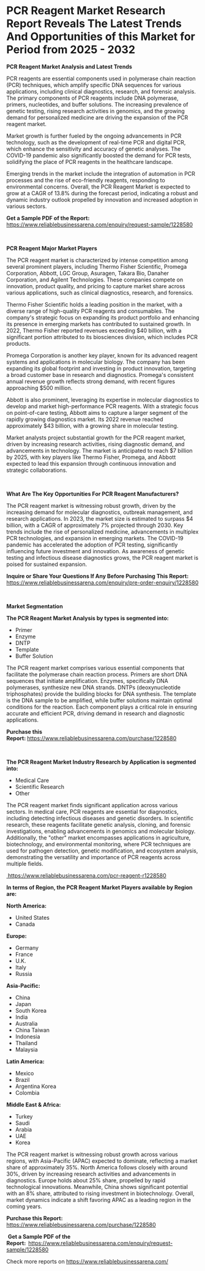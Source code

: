 <p><h1>PCR Reagent Market Research Report Reveals The Latest Trends And Opportunities of this Market for Period from 2025 - 2032</h1></p><p><strong>PCR Reagent Market Analysis and Latest Trends</strong></p>
<p><p>PCR reagents are essential components used in polymerase chain reaction (PCR) techniques, which amplify specific DNA sequences for various applications, including clinical diagnostics, research, and forensic analysis. The primary components of PCR reagents include DNA polymerase, primers, nucleotides, and buffer solutions. The increasing prevalence of genetic testing, rising research activities in genomics, and the growing demand for personalized medicine are driving the expansion of the PCR reagent market.</p><p>Market growth is further fueled by the ongoing advancements in PCR technology, such as the development of real-time PCR and digital PCR, which enhance the sensitivity and accuracy of genetic analyses. The COVID-19 pandemic also significantly boosted the demand for PCR tests, solidifying the place of PCR reagents in the healthcare landscape.</p><p>Emerging trends in the market include the integration of automation in PCR processes and the rise of eco-friendly reagents, responding to environmental concerns. Overall, the PCR Reagent Market is expected to grow at a CAGR of 13.8% during the forecast period, indicating a robust and dynamic industry outlook propelled by innovation and increased adoption in various sectors.</p></p>
<p><strong>Get a Sample PDF of the Report:&nbsp;</strong> <a href="https://www.reliablebusinessarena.com/enquiry/request-sample/1228580?utm_campaign=1902&utm_medium=2&utm_source=Github&utm_content=ia&utm_term=08032025&utm_id=pcr-reagent">https://www.reliablebusinessarena.com/enquiry/request-sample/1228580</a></p>
<p>&nbsp;</p>
<p><strong>PCR Reagent Major Market Players</strong></p>
<p><p>The PCR reagent market is characterized by intense competition among several prominent players, including Thermo Fisher Scientific, Promega Corporation, Abbott, LGC Group, Asuragen, Takara Bio, Danaher Corporation, and Agilent Technologies. These companies compete on innovation, product quality, and pricing to capture market share across various applications, such as clinical diagnostics, research, and forensics.</p><p>Thermo Fisher Scientific holds a leading position in the market, with a diverse range of high-quality PCR reagents and consumables. The company's strategic focus on expanding its product portfolio and enhancing its presence in emerging markets has contributed to sustained growth. In 2022, Thermo Fisher reported revenues exceeding $40 billion, with a significant portion attributed to its biosciences division, which includes PCR products.</p><p>Promega Corporation is another key player, known for its advanced reagent systems and applications in molecular biology. The company has been expanding its global footprint and investing in product innovation, targeting a broad customer base in research and diagnostics. Promega's consistent annual revenue growth reflects strong demand, with recent figures approaching $500 million.</p><p>Abbott is also prominent, leveraging its expertise in molecular diagnostics to develop and market high-performance PCR reagents. With a strategic focus on point-of-care testing, Abbott aims to capture a larger segment of the rapidly growing diagnostics market. Its 2022 revenue reached approximately $43 billion, with a growing share in molecular testing.</p><p>Market analysts project substantial growth for the PCR reagent market, driven by increasing research activities, rising diagnostic demand, and advancements in technology. The market is anticipated to reach $7 billion by 2025, with key players like Thermo Fisher, Promega, and Abbott expected to lead this expansion through continuous innovation and strategic collaborations.</p></p>
<p>&nbsp;</p>
<p><strong>What Are The Key Opportunities For PCR Reagent Manufacturers?</strong></p>
<p><p>The PCR reagent market is witnessing robust growth, driven by the increasing demand for molecular diagnostics, outbreak management, and research applications. In 2023, the market size is estimated to surpass $4 billion, with a CAGR of approximately 7% projected through 2030. Key trends include the rise of personalized medicine, advancements in multiplex PCR technologies, and expansion in emerging markets. The COVID-19 pandemic has accelerated the adoption of PCR testing, significantly influencing future investment and innovation. As awareness of genetic testing and infectious disease diagnostics grows, the PCR reagent market is poised for sustained expansion.</p></p>
<p><strong>Inquire or Share Your Questions If Any Before Purchasing This Report:</strong> <a href="https://www.reliablebusinessarena.com/enquiry/pre-order-enquiry/1228580?utm_campaign=1902&utm_medium=2&utm_source=Github&utm_content=ia&utm_term=08032025&utm_id=pcr-reagent">https://www.reliablebusinessarena.com/enquiry/pre-order-enquiry/1228580</a></p>
<p>&nbsp;</p>
<p><strong>Market Segmentation</strong></p>
<p><strong>The PCR Reagent Market Analysis by types is segmented into:</strong></p>
<p><ul><li>Primer</li><li>Enzyme</li><li>DNTP</li><li>Template</li><li>Buffer Solution</li></ul></p>
<p><p>The PCR reagent market comprises various essential components that facilitate the polymerase chain reaction process. Primers are short DNA sequences that initiate amplification. Enzymes, specifically DNA polymerases, synthesize new DNA strands. DNTPs (deoxynucleotide triphosphates) provide the building blocks for DNA synthesis. The template is the DNA sample to be amplified, while buffer solutions maintain optimal conditions for the reaction. Each component plays a critical role in ensuring accurate and efficient PCR, driving demand in research and diagnostic applications.</p></p>
<p><strong>Purchase this Report:&nbsp;</strong><a href="https://www.reliablebusinessarena.com/purchase/1228580?utm_campaign=1902&utm_medium=2&utm_source=Github&utm_content=ia&utm_term=08032025&utm_id=pcr-reagent">https://www.reliablebusinessarena.com/purchase/1228580</a></p>
<p>&nbsp;</p>
<p><strong>The PCR Reagent Market Industry Research by Application is segmented into:</strong></p>
<p><ul><li>Medical Care</li><li>Scientific Research</li><li>Other</li></ul></p>
<p><p>The PCR reagent market finds significant application across various sectors. In medical care, PCR reagents are essential for diagnostics, including detecting infectious diseases and genetic disorders. In scientific research, these reagents facilitate genetic analysis, cloning, and forensic investigations, enabling advancements in genomics and molecular biology. Additionally, the "other" market encompasses applications in agriculture, biotechnology, and environmental monitoring, where PCR techniques are used for pathogen detection, genetic modification, and ecosystem analysis, demonstrating the versatility and importance of PCR reagents across multiple fields.</p></p>
<p><a href="https://www.reliablebusinessarena.com/pcr-reagent-r1228580?utm_campaign=1902&utm_medium=2&utm_source=Github&utm_content=ia&utm_term=08032025&utm_id=pcr-reagent">&nbsp;https://www.reliablebusinessarena.com/pcr-reagent-r1228580</a></p>
<p><strong>In terms of Region, the PCR Reagent Market Players available by Region are:</strong></p>
<p>
    <p> <strong> North America: </strong>
        <ul>
            <li>United States</li>
            <li>Canada</li>
        </ul>
        </p> 
    <p> <strong> Europe: </strong>
        <ul>
            <li>Germany</li>
            <li>France</li>
            <li>U.K.</li>
            <li>Italy</li>
            <li>Russia</li>
        </ul>
        </p> 
    <p> <strong> Asia-Pacific: </strong>
        <ul>
            <li>China</li>
            <li>Japan</li>
            <li>South Korea</li>
            <li>India</li>
            <li>Australia</li>
            <li>China Taiwan</li>
            <li>Indonesia</li>
            <li>Thailand</li>
            <li>Malaysia</li>
        </ul>
        </p> 
    <p> <strong> Latin America: </strong>
        <ul>
            <li>Mexico</li>
            <li>Brazil</li>
            <li>Argentina Korea</li>
            <li>Colombia</li>
        </ul>
        </p> 
    <p> <strong> Middle East & Africa: </strong>
        <ul>
            <li>Turkey</li>
            <li>Saudi</li>
            <li>Arabia</li>
            <li>UAE</li>
            <li>Korea</li>
        </ul>
    </p>
    </p>
<p><p>The PCR reagent market is witnessing robust growth across various regions, with Asia-Pacific (APAC) expected to dominate, reflecting a market share of approximately 35%. North America follows closely with around 30%, driven by increasing research activities and advancements in diagnostics. Europe holds about 25% share, propelled by rapid technological innovations. Meanwhile, China shows significant potential with an 8% share, attributed to rising investment in biotechnology. Overall, market dynamics indicate a shift favoring APAC as a leading region in the coming years.</p></p>
<p><strong>Purchase this Report: </strong><a href="https://www.reliablebusinessarena.com/purchase/1228580?utm_campaign=1902&utm_medium=2&utm_source=Github&utm_content=ia&utm_term=08032025&utm_id=pcr-reagent">https://www.reliablebusinessarena.com/purchase/1228580</a></p>
<p>&nbsp;<strong>Get a Sample PDF of the Report:&nbsp;&nbsp;</strong><a href="https://www.reliablebusinessarena.com/enquiry/request-sample/1228580?utm_campaign=1902&utm_medium=2&utm_source=Github&utm_content=ia&utm_term=08032025&utm_id=pcr-reagent">https://www.reliablebusinessarena.com/enquiry/request-sample/1228580</a></p>
<p><strong></strong></p>
<p>Check more reports on <a href="https://www.reliablebusinessarena.com/?utm_campaign=1902&utm_medium=2&utm_source=Github&utm_content=ia&utm_term=08032025&utm_id=pcr-reagent">https://www.reliablebusinessarena.com/</a></p>